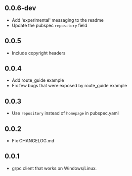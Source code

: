 ## 0.0.6-dev

* Add 'experimental' messaging to the readme
* Update the pubspec `repository` field

## 0.0.5

* Include copyright headers

## 0.0.4

* Add route_guide example
* Fix few bugs that were exposed by route_guide example

## 0.0.3

* Use `repository` instead of `homepage` in pubspec.yaml

## 0.0.2

* Fix CHANGELOG.md

## 0.0.1

* grpc client that works on Windows/Linux.
